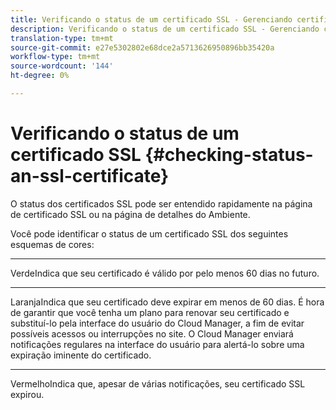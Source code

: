 ```yaml
---
title: Verificando o status de um certificado SSL - Gerenciando certificados SSL
description: Verificando o status de um certificado SSL - Gerenciando certificados SSL
translation-type: tm+mt
source-git-commit: e27e5302802e68dce2a5713626950896bb35420a
workflow-type: tm+mt
source-wordcount: '144'
ht-degree: 0%

---
```



# Verificando o status de um certificado SSL {#checking-status-an-ssl-certificate}

O status dos certificados SSL pode ser entendido rapidamente na página de certificado SSL ou na página de detalhes do Ambiente.

Você pode identificar o status de um certificado SSL dos seguintes esquemas de cores:

* ****
VerdeIndica que seu certificado é válido por pelo menos 60 dias no futuro.

* ****
LaranjaIndica que seu certificado deve expirar em menos de 60 dias. É hora de garantir que você tenha um plano para renovar seu certificado e substituí-lo pela interface do usuário do Cloud Manager, a fim de evitar possíveis acessos ou interrupções no site. O Cloud Manager enviará notificações regulares na interface do usuário para alertá-lo sobre uma expiração iminente do certificado.

* ****
VermelhoIndica que, apesar de várias notificações, seu certificado SSL expirou.